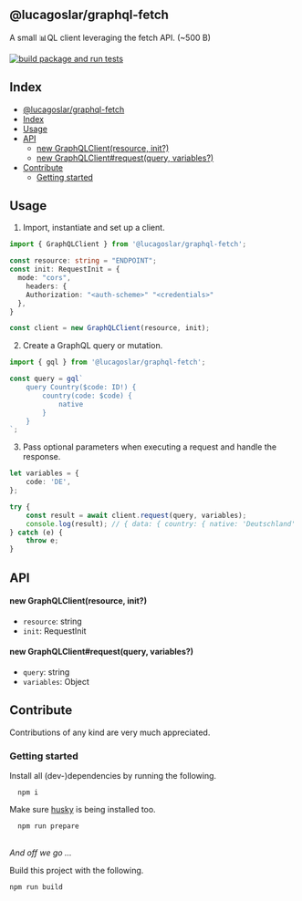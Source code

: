 ## @lucagoslar/graphql-fetch

A small 📊QL client leveraging the fetch API. (~500 B)

[![build package and run tests](https://github.com/lucagoslar/graphql-fetch/actions/workflows/main.yml/badge.svg)](https://github.com/lucagoslar/graphql-fetch/actions/workflows/main.yml)

## Index

- [@lucagoslar/graphql-fetch](#lucagoslargraphql-fetch)
- [Index](#index)
- [Usage](#usage)
- [API](#api)
    - [new GraphQLClient(resource, init?)](#new-graphqlclientresource-init)
    - [new GraphQLClient#request(query, variables?)](#new-graphqlclientrequestquery-variables)
- [Contribute](#contribute)
  - [Getting started](#getting-started)

## Usage

1. Import, instantiate and set up a client.

```ts
import { GraphQLClient } from '@lucagoslar/graphql-fetch';

const resource: string = "ENDPOINT";
const init: RequestInit = {
  mode: "cors",
	headers: {
    Authorization: "<auth-scheme>" "<credentials>"
  },
}

const client = new GraphQLClient(resource, init);
```

2. Create a GraphQL query or mutation.

```ts
import { gql } from '@lucagoslar/graphql-fetch';

const query = gql`
	query Country($code: ID!) {
		country(code: $code) {
			native
		}
	}
`;
```

3. Pass optional parameters when executing a request and handle the response.

```ts
let variables = {
	code: 'DE',
};

try {
	const result = await client.request(query, variables);
	console.log(result); // { data: { country: { native: 'Deutschland' } }, errors: undefined }
} catch (e) {
	throw e;
}
```

## API

#### new GraphQLClient(resource, init?)

- `resource`: string
- `init`: RequestInit

#### new GraphQLClient#request(query, variables?)

- `query`: string
- `variables`: Object

## Contribute

Contributions of any kind are very much appreciated.

### Getting started

Install all (dev-)dependencies by running the following.

```
  npm i
```

Make sure [husky](https://github.com/typicode/husky) is being installed too.

```
  npm run prepare
```

\
_And off we go …_

Build this project with the following.

```
npm run build
```
